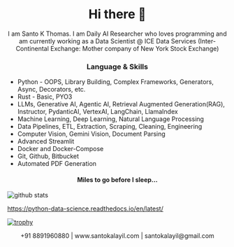 <h1 align="center"> Hi there 👋 </h1>
<p align="center"> I am Santo K Thomas. I am Daily AI Researcher who loves programming and am currently working as a Data Scientist @ ICE Data Services (Inter-Continental Exchange: Mother company of New York Stock Exchange)</p>
<!-- <img align="right" src="https://img.lovepik.com/element/40137/3103.png_1200.png" height="300" width="300"> -->
<h3 align="center"> Language & Skills </h3>

- Python - OOPS, Library Building, Complex Frameworks, Generators, Async, Decorators, etc.
- Rust - Basic, PYO3
- LLMs, Generative AI, Agentic AI, Retrieval Augmented Generation(RAG), Instructor, PydanticAI, VertexAI, LangChain, LlamaIndex
- Machine Learning, Deep Learning, Natural Language Processing
- Data Pipelines, ETL, Extraction, Scraping, Cleaning, Engineering
- Computer Vision, Gemini Vision, Document Parsing
- Advanced Streamlit
- Docker and Docker-Compose
- Git, Github, Bitbucket
- Automated PDF Generation

<h4 align="center">Miles to go before I sleep...</h4>

<img align="center" src="https://github-readme-stats.vercel.app/api?username=santokalayil&show_icons=true&include_all_commits=true&theme=blue-white&count_private=true" alt="github stats">

https://python-data-science.readthedocs.io/en/latest/

<!--[![trophy](https://github-profile-trophy.vercel.app/?username=aayushi-droid&theme=gruvbox)](https://github.com/ryo-ma/github-profile-trophy)  -->
[![trophy](https://github-profile-trophy.vercel.app/?username=santokalayil&theme=gruvbox)](https://github.com/ryo-ma/github-profile-trophy)
<!-- - 📝 I regulary write articles on [Aayushi's Blog](http://aayushi-droid.github.io/) -->

<p align="center">
  +91 8891960880 | www.santokalayil.com | santokalayil@gmail.com
<!-- <a href="https://dev.to/aayushidroid" target="blank"><img align="center" src="https://cdn.jsdelivr.net/npm/simple-icons@3.0.1/icons/dev-dot-to.svg" alt="aayushi-droid" height="40" width="40" /></a> --> 
</p>
